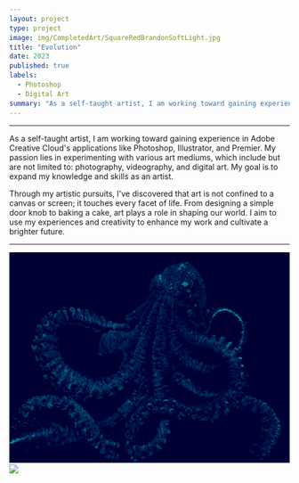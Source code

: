 ```yaml
---
layout: project
type: project
image: img/CompletedArt/SquareRedBrandonSoftLight.jpg
title: "Evolution"
date: 2023
published: true
labels:
  - Photoshop
  - Digital Art
summary: "As a self-taught artist, I am working toward gaining experience in Adobe Creative Cloud's applications like Photoshop, Illustrator, and Premier. My passion lies in experimenting with various art mediums..."
---
```


<hr>

As a self-taught artist, I am working toward gaining experience in Adobe Creative Cloud's applications like Photoshop, Illustrator, and Premier. My passion lies in experimenting with various art mediums, which include but are not limited to: photography, videography, and digital art. My goal is to expand my knowledge and skills as an artist.

Through my artistic pursuits, I've discovered that art is not confined to a canvas or screen; it touches every facet of life. From designing a simple door knob to baking a cake, art plays a role in shaping our world. I aim to use my experiences and creativity to enhance my work and cultivate a brighter future.

<hr>

<img class="img-fluid" src="../img/CompletedArt/OCIVISIONFULL2.png">
<img class="img-fluid" src="../img/CompletedArt/SODACITYFUNKYDERBY.png">

